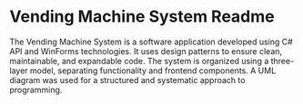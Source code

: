# Vending Machine System Readme

The Vending Machine System is a software application developed using C# API and WinForms technologies. It uses design patterns to ensure clean, maintainable, and expandable code. The system is organized using a three-layer model, separating functionality and frontend components. A UML diagram was used for  a structured and systematic approach to programming.

